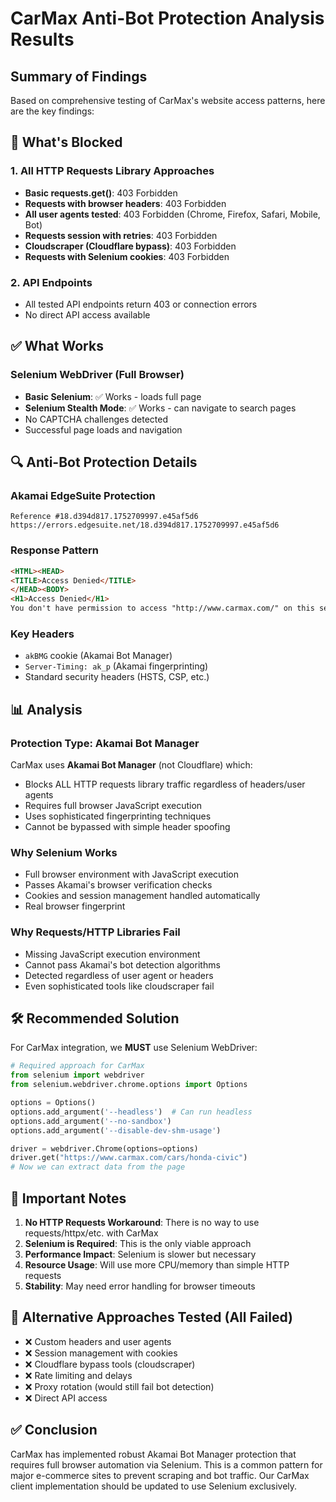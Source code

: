 # CarMax Anti-Bot Protection Analysis Results

## Summary of Findings

Based on comprehensive testing of CarMax's website access patterns, here are the key findings:

## 🚫 What's Blocked

### 1. All HTTP Requests Library Approaches
- **Basic requests.get()**: 403 Forbidden
- **Requests with browser headers**: 403 Forbidden  
- **All user agents tested**: 403 Forbidden (Chrome, Firefox, Safari, Mobile, Bot)
- **Requests session with retries**: 403 Forbidden
- **Cloudscraper (Cloudflare bypass)**: 403 Forbidden
- **Requests with Selenium cookies**: 403 Forbidden

### 2. API Endpoints
- All tested API endpoints return 403 or connection errors
- No direct API access available

## ✅ What Works

### Selenium WebDriver (Full Browser)
- **Basic Selenium**: ✅ Works - loads full page
- **Selenium Stealth Mode**: ✅ Works - can navigate to search pages
- No CAPTCHA challenges detected
- Successful page loads and navigation

## 🔍 Anti-Bot Protection Details

### Akamai EdgeSuite Protection
```
Reference #18.d394d817.1752709997.e45af5d6
https://errors.edgesuite.net/18.d394d817.1752709997.e45af5d6
```

### Response Pattern
```html
<HTML><HEAD>
<TITLE>Access Denied</TITLE>
</HEAD><BODY>
<H1>Access Denied</H1>
You don't have permission to access "http://www.carmax.com/" on this server.
```

### Key Headers
- `akBMG` cookie (Akamai Bot Manager)
- `Server-Timing: ak_p` (Akamai fingerprinting)
- Standard security headers (HSTS, CSP, etc.)

## 📊 Analysis

### Protection Type: Akamai Bot Manager
CarMax uses **Akamai Bot Manager** (not Cloudflare) which:
- Blocks ALL HTTP requests library traffic regardless of headers/user agents
- Requires full browser JavaScript execution
- Uses sophisticated fingerprinting techniques
- Cannot be bypassed with simple header spoofing

### Why Selenium Works
- Full browser environment with JavaScript execution
- Passes Akamai's browser verification checks
- Cookies and session management handled automatically
- Real browser fingerprint

### Why Requests/HTTP Libraries Fail
- Missing JavaScript execution environment
- Cannot pass Akamai's bot detection algorithms
- Detected regardless of user agent or headers
- Even sophisticated tools like cloudscraper fail

## 🛠️ Recommended Solution

For CarMax integration, we **MUST** use Selenium WebDriver:

```python
# Required approach for CarMax
from selenium import webdriver
from selenium.webdriver.chrome.options import Options

options = Options()
options.add_argument('--headless')  # Can run headless
options.add_argument('--no-sandbox')
options.add_argument('--disable-dev-shm-usage')

driver = webdriver.Chrome(options=options)
driver.get("https://www.carmax.com/cars/honda-civic")
# Now we can extract data from the page
```

## 🚨 Important Notes

1. **No HTTP Requests Workaround**: There is no way to use requests/httpx/etc. with CarMax
2. **Selenium is Required**: This is the only viable approach
3. **Performance Impact**: Selenium is slower but necessary
4. **Resource Usage**: Will use more CPU/memory than simple HTTP requests
5. **Stability**: May need error handling for browser timeouts

## 🔄 Alternative Approaches Tested (All Failed)

- ❌ Custom headers and user agents
- ❌ Session management with cookies  
- ❌ Cloudflare bypass tools (cloudscraper)
- ❌ Rate limiting and delays
- ❌ Proxy rotation (would still fail bot detection)
- ❌ Direct API access

## ✅ Conclusion

CarMax has implemented robust Akamai Bot Manager protection that requires full browser automation via Selenium. This is a common pattern for major e-commerce sites to prevent scraping and bot traffic. Our CarMax client implementation should be updated to use Selenium exclusively.
